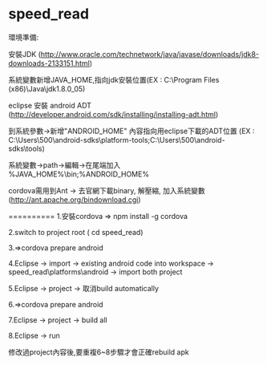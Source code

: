 speed_read
==========

環境準備:

安裝JDK (http://www.oracle.com/technetwork/java/javase/downloads/jdk8-downloads-2133151.html)

系統變數新增JAVA_HOME,指向jdk安裝位置(EX : C:\Program Files (x86)\Java\jdk1.8.0_05)

eclipse 安裝 android ADT (http://developer.android.com/sdk/installing/installing-adt.html)

到系統參數->新增"ANDROID_HOME" 內容指向用eclipse下載的ADT位置 (EX : C:\Users\500\android-sdks\platform-tools;C:\Users\500\android-sdks\tools)
    
系統變數->path->編輯->在尾端加入 %JAVA_HOME%\bin;%ANDROID_HOME%

cordova需用到Ant -> 去官網下載binary, 解壓縮, 加入系統變數 (http://ant.apache.org/bindownload.cgi)


==========
1.安裝cordova
  => npm install -g cordova

2.switch to project root ( cd speed_read)

3.=>cordova prepare android

4.Eclipse -> import -> existing android code into workspace -> speed_read\platforms\android -> import both project

5.Eclipse -> project -> 取消build automatically

6.=>cordova prepare android

7.Eclipse -> project -> build all

8.Eclipse -> run


修改過project內容後,要重複6~8步驟才會正確rebuild apk
